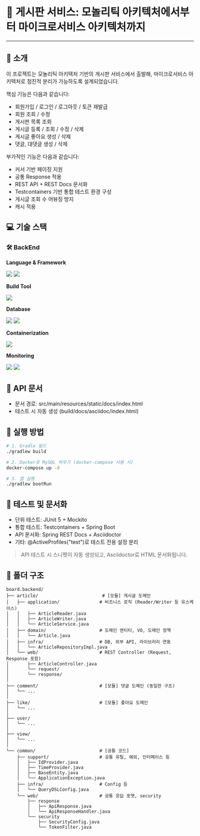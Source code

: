 # 📘 게시판 서비스: 모놀리틱 아키텍처에서부터 마이크로서비스 아키텍처까지
---

## 📖 소개

이 프로젝트는 모놀리틱 아키텍처 기반의 게시판 서비스에서 출발해, 마이크로서비스 아키텍처로 점진적 분리가 가능하도록 설계되었습니다.

핵심 기능은 다음과 같습니다:

- 회원가입 / 로그인 / 로그아웃 / 토큰 재발급
- 회원 조회 / 수정
- 게시판 목록 조회
- 게시글 등록 / 조회 / 수정 / 삭제
- 게시글 좋아요 생성 / 삭제
- 댓글, 대댓글 생성 / 삭제

부가적인 기능은 다음과 같습니다:

- 커서 기반 페이징 지원
- 공통 Response 적용
- REST API + REST Docs 문서화
- Testcontainers 기반 통합 테스트 환경 구성
- 게시글 조회 수 어뷰징 방지
- 캐시 적용

## 💻 기술 스택

### 🛠️ BackEnd

**Language & Framework**

<img src="https://img.shields.io/badge/Java 21-007396" />
<img src="https://img.shields.io/badge/Spring-6DB33F?logo=Spring&logoColor=white" />

**Build Tool**

<img src="https://img.shields.io/badge/Gradle-02303A?logo=Gradle&logoColor=white" />

**Database**

<img src="https://img.shields.io/badge/MySQL-4479A1?logo=MySQL&logoColor=white" />
<img src="https://img.shields.io/badge/Redis-FF4438?logo=Redis&logoColor=white" />

**Containerization**

<img src="https://img.shields.io/badge/Docker-2496ED?logo=Docker&logoColor=white" />

**Monitoring**

<img src="https://img.shields.io/badge/Grafana-F46800?logo=Grafana&logoColor=white" />
<img src="https://img.shields.io/badge/Prometheus-E6522C?logo=Prometheus&logoColor=white" />

## 📎 API 문서

- 문서 경로: src/main/resources/static/docs/index.html
- 테스트 시 자동 생성 (build/docs/asciidoc/index.html)

## 🚀 실행 방법

```bash
# 1. Gradle 빌드
./gradlew build

# 2. Docker로 MySQL 띄우기 (docker-compose 사용 시)
docker-compose up -d

# 3. 앱 실행
./gradlew bootRun
```

## 🧪 테스트 및 문서화

- 단위 테스트: JUnit 5 + Mockito
- 통합 테스트: Testcontainers + Spring Boot
- API 문서화: Spring REST Docs + Asciidoctor
- 기타: @ActiveProfiles("test")로 테스트 전용 설정 분리

> API 테스트 시 스니펫이 자동 생성되고, Asciidoctor로 HTML 문서화됩니다.

## 📂 폴더 구조

```text
board.backend/
├── article/                        # [모듈] 게시글 도메인
│   ├── application/               # 비즈니스 로직 (Reader/Writer 등 유스케이스)
│   │   ├── ArticleReader.java
│   │   ├── ArticleWriter.java
│   │   └── ArticleService.java
│   ├── domain/                    # 도메인 엔티티, VO, 도메인 정책
│   │   └── Article.java
│   ├── infra/                     # DB, 외부 API, 라이브러리 연동
│   │   └── ArticleRepositoryImpl.java
│   └── web/                       # REST Controller (Request, Response 포함)
│       ├── ArticleController.java
│       └── request/
│       └── response/
│
├── comment/                       # [모듈] 댓글 도메인 (동일한 구조)
│   └── ...
│
├── like/                          # [모듈] 좋아요 도메인
│   └── ...
│
├── user/
│   └── ...
│
├── view/
│   └── ...
│
└── common/                        # [공통 코드]
    ├── support/                   # 공통 유틸, 예외, 인터페이스 등
    │   ├── IdProvider.java
    │   ├── TimeProvider.java
    │   ├── BaseEntity.java
    │   └── ApplicationException.java
    ├── infra/                     # Config 등
    │   └── QueryDSLConfig.java
    └── web/                       # 공통 응답 포맷, security
        ├── response
        │   ├── ApiResponse.java
        │   └── ApiResponseHandler.java
        └── security
            ├── SecurityConfig.java
            └── TokenFilter.java
```